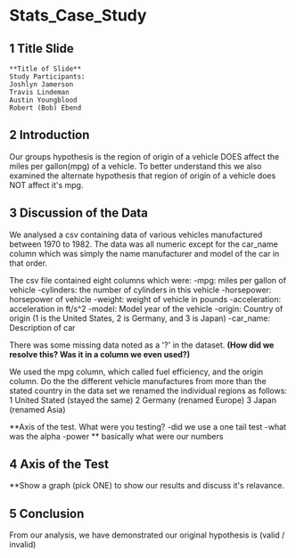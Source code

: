 # Stats_Case_Study
## 1 Title Slide
    **Title of Slide**
    Study Participants:
    Joshlyn Jamerson
    Travis Lindeman
    Austin Youngblood
    Robert (Bob) Ebend

## 2 Introduction
Our groups hypothesis is the region of origin of a vehicle DOES affect the miles per gallon(mpg) of a vehicle. To better understand this we also examined the alternate hypothesis that region of origin of a vehicle does NOT affect it's mpg.

## 3 Discussion of the Data
We analysed a csv containing data of various vehicles manufactured between 1970 to 1982. The data was all numeric except for the car_name column which was simply the name manufacturer and model of the car in that order.

The csv file contained eight columns which were:
    -mpg: miles per gallon of vehicle
    -cylinders: the number of cylinders in this vehicle
    -horsepower: horsepower of vehicle
    -weight: weight of vehicle in pounds
    -acceleration: acceleration in ft/s^2
    -model: Model year of the vehicle
    -origin: Country of origin (1 is the United States, 2 is Germany, and 3 is Japan)
    -car_name: Description of car

There was some missing data noted as a '?' in the dataset. **(How did we resolve this? Was it in a column we even used?)**

We used the mpg column, which called fuel efficiency, and the origin column. Do the the different vehicle manufactures from more than the stated country in the data set we renamed the individual regions as follows:
    1 United Stated (stayed the same)
    2 Germany (renamed Europe)
    3 Japan (renamed Asia)



**Axis of the test. What were you testing? 
    -did we use a one tail test
    -what was the alpha
    -power
    ** basically what were our numbers


## 4 Axis of the Test
**Show a graph (pick ONE) to show our results and discuss it's relavance.



## 5 Conclusion
From our analysis, we have demonstrated our original hypothesis is (valid / invalid)

